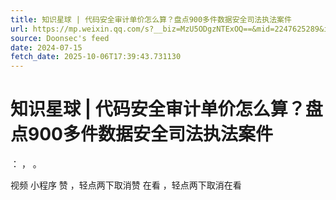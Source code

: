 ```yaml
---
title: 知识星球 | 代码安全审计单价怎么算？盘点900多件数据安全司法执法案件
url: https://mp.weixin.qq.com/s?__biz=MzU5ODgzNTExOQ==&mid=2247625289&idx=1&sn=3e7a15c8424dc6587e773ed3aad20a77
source: Doonsec's feed
date: 2024-07-15
fetch_date: 2025-10-06T17:39:43.731130
---
```


# 知识星球 | 代码安全审计单价怎么算？盘点900多件数据安全司法执法案件

：
，
。

视频
小程序
赞
，轻点两下取消赞
在看
，轻点两下取消在看